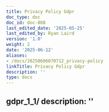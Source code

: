 ```yaml
---
title: Privacy Policy Gdpr
doc_type: doc
doc_id: doc-808
last_edited_date: '2025-05-25'
last_edited_by: Ryan Laird
version: '1.0'
weight: 2
date: '2025-06-12'
aliases:
- /docs/20250606070712_privacy-policy
linkTitle: Privacy Policy Gdpr
description: ''
type: docs
---
```


gdpr_1_1/
description: ''
---

